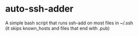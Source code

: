 # auto-ssh-adder
A simple bash script that runs ssh-add on most files in ~/.ssh  
(it skips known_hosts and files that end with .pub)
